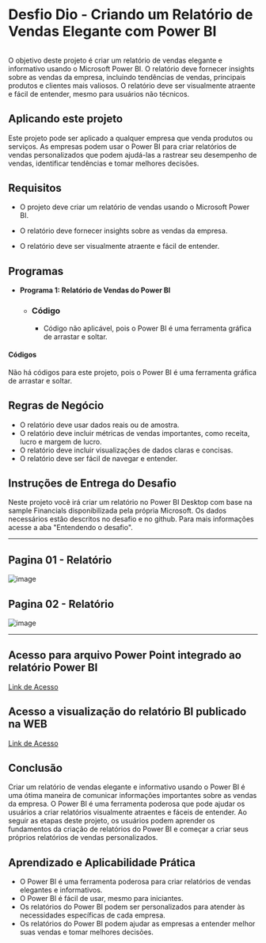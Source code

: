 # Desfio Dio - Criando um Relatório de Vendas Elegante com Power BI

###### 

O objetivo deste projeto é criar um relatório de vendas elegante e informativo usando o Microsoft Power BI. O relatório deve fornecer insights sobre as vendas da empresa, incluindo tendências de vendas, principais produtos e clientes mais valiosos. O relatório deve ser visualmente atraente e fácil de entender, mesmo para usuários não técnicos.

## **Aplicando este projeto**

Este projeto pode ser aplicado a qualquer empresa que venda produtos ou serviços. As empresas podem usar o Power BI para criar relatórios de vendas personalizados que podem ajudá-las a rastrear seu desempenho de vendas, identificar tendências e tomar melhores decisões.



## **Requisitos**

- O projeto deve criar um relatório de vendas usando o Microsoft Power BI.

- O relatório deve fornecer insights sobre as vendas da empresa.

- O relatório deve ser visualmente atraente e fácil de entender.

  

## **Programas**

- **Programa 1: Relatório de Vendas do Power BI**

  - ### **Código**

    - Código não aplicável, pois o Power BI é uma ferramenta gráfica de arrastar e soltar.

#### **Códigos**

Não há códigos para este projeto, pois o Power BI é uma ferramenta gráfica de arrastar e soltar.



## **Regras de Negócio**

- O relatório deve usar dados reais ou de amostra.
- O relatório deve incluir métricas de vendas importantes, como receita, lucro e margem de lucro.
- O relatório deve incluir visualizações de dados claras e concisas.
- O relatório deve ser fácil de navegar e entender.



## Instruções de Entrega do Desafio

Neste projeto você irá criar um relatório no Power BI Desktop com base na sample Financials disponibilizada pela própria Microsoft. Os dados necessários estão descritos no desafio e no github. Para mais informações acesse a aba "Entendendo o desafio".

______________________________________________________________________________________________________________________________________________

## Pagina 01 - Relatório

![image](https://user-images.githubusercontent.com/116984176/212398678-c6015588-a833-4c68-baf0-a3b600731683.png)

## Pagina 02 - Relatório

![image](https://user-images.githubusercontent.com/116984176/212398787-7221d36b-eaa4-45a2-a2b8-5b389e44abd4.png)

______________________________________________________________________________________________________________________________________________

## Acesso para arquivo Power Point integrado ao relatório Power BI

[Link de Acesso](https://github.com/IsraelEvangelista/Power-Bi-Analyst/raw/main/Projeto%202%20M%C3%B3dulo%202/Projeto%202%20-%20Relat%C3%B3rio%20Elegante.pptx)

## Acesso a visualização do relatório BI publicado na WEB

[Link de Acesso](https://app.powerbi.com/view?r=eyJrIjoiNTVjOTMzOTItYTA3OC00ZTgyLWIwOTgtOGZmYTNmNmQxYmExIiwidCI6IjdjZWZiZWRhLWRjMmQtNGQ4Mi05ZThlLTg0NDA1MDRkNTk1NCJ9)



## **Conclusão**

Criar um relatório de vendas elegante e informativo usando o Power BI é uma ótima maneira de comunicar informações importantes sobre as vendas da empresa. O Power BI é uma ferramenta poderosa que pode ajudar os usuários a criar relatórios visualmente atraentes e fáceis de entender. Ao seguir as etapas deste projeto, os usuários podem aprender os fundamentos da criação de relatórios do Power BI e começar a criar seus próprios relatórios de vendas personalizados.



## **Aprendizado e Aplicabilidade Prática**

- O Power BI é uma ferramenta poderosa para criar relatórios de vendas elegantes e informativos.
- O Power BI é fácil de usar, mesmo para iniciantes.
- Os relatórios do Power BI podem ser personalizados para atender às necessidades específicas de cada empresa.
- Os relatórios do Power BI podem ajudar as empresas a entender melhor suas vendas e tomar melhores decisões.
